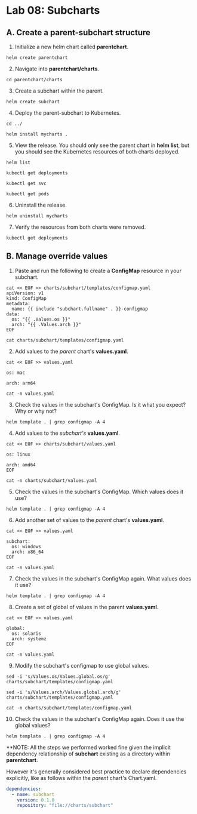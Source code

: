 # Lab 08: Subcharts

## A. Create a parent-subchart structure

1. Initialize a new helm chart called **parentchart**.

```
helm create parentchart
```

2. Navigate into **parentchart/charts**.

```
cd parentchart/charts
```

3. Create a subchart within the parent.

```
helm create subchart
```

4. Deploy the parent-subchart to Kubernetes.

```
cd ../
```
```
helm install mycharts .
```

5. View the release. You should only see the parent chart in **helm list**, but you should see the Kubernetes resources of both charts deployed.

```
helm list
```
```
kubectl get deployments
```
```
kubectl get svc
```
```
kubectl get pods
```

6. Uninstall the release.

```
helm uninstall mycharts
```

7. Verify the resources from both charts were removed.

```
kubectl get deployments
```

## B. Manage override values

1. Paste and run the following to create a **ConfigMap** resource in your subchart.

```
cat << EOF >> charts/subchart/templates/configmap.yaml
apiVersion: v1
kind: ConfigMap
metadata:
  name: {{ include "subchart.fullname" . }}-configmap
data:
  os: "{{ .Values.os }}"
  arch: "{{ .Values.arch }}"
EOF
```
```
cat charts/subchart/templates/configmap.yaml
```

2. Add values to the *parent* chart's **values.yaml**. 

```
cat << EOF >> values.yaml

os: mac

arch: arm64
```
```
cat -n values.yaml
```

3. Check the values in the subchart's ConfigMap. Is it what you expect? Why or why not?

```
helm template . | grep configmap -A 4
```

4. Add values to the *subchart's* **values.yaml**.

```
cat << EOF >> charts/subchart/values.yaml

os: linux

arch: amd64
EOF
```
```
cat -n charts/subchart/values.yaml
```

5. Check the values in the subchart's ConfigMap. Which values does it use?

```
helm template . | grep configmap -A 4
```

6. Add another set of values to the *parent* chart's **values.yaml**.

```
cat << EOF >> values.yaml

subchart:
  os: windows
  arch: x86_64
EOF
```
```
cat -n values.yaml
```

7. Check the values in the subchart's ConfigMap again. What values does it use?

```
helm template . | grep configmap -A 4
```

8. Create a set of global of values in the parent **values.yaml**.

```
cat << EOF >> values.yaml

global:
  os: solaris
  arch: systemz
EOF
```
```
cat -n values.yaml
```

9. Modify the subchart's configmap to use global values.

```
sed -i 's/Values.os/Values.global.os/g' charts/subchart/templates/configmap.yaml
```
```
sed -i 's/Values.arch/Values.global.arch/g' charts/subchart/templates/configmap.yaml
```
```
cat -n charts/subchart/templates/configmap.yaml
```

10. Check the values in the subchart's ConfigMap again. Does it use the global values?

```
helm template . | grep configmap -A 4
```

**NOTE: All the steps we performed worked fine given the implicit dependency relationship of **subchart** existing as a directory within **parentchart**.

However it's generally considered best practice to declare dependencies explicitly, like as follows within the *parent* chart's Chart.yaml.

```yaml
dependencies:
  - name: subchart
    version: 0.1.0
    repository: "file://charts/subchart"
```

